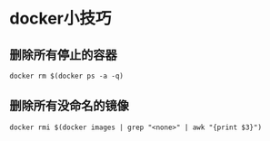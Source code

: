 # docker小技巧

## 删除所有停止的容器
```
docker rm $(docker ps -a -q)
```

## 删除所有没命名的镜像
```
docker rmi $(docker images | grep "<none>" | awk "{print $3}")
```
